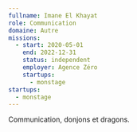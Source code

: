```yaml
---
fullname: Imane El Khayat
role: Communication
domaine: Autre
missions:
  - start: 2020-05-01
    end: 2022-12-31
    status: independent
    employer: Agence Zéro
    startups:
      - monstage
startups:
  - monstage
---
```

Communication, donjons et dragons.